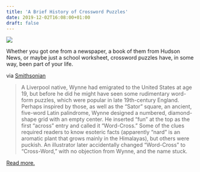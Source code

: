 ```yaml
---
title: 'A Brief History of Crossword Puzzles'
date: 2019-12-02T16:08:00+01:00
draft: false
---
```


[![](https://cdn-blog.adafruit.com/uploads/2019/11/crosswords_final2-600x450.jpg)](https://www.smithsonianmag.com/arts-culture/crossword-became-american-pastime-180973558/)

Whether you got one from a newspaper, a book of them from Hudson News, or maybe just a school worksheet, crossword puzzles have, in some way, been part of your life.

via [Smithsonian](https://www.smithsonianmag.com/arts-culture/crossword-became-american-pastime-180973558/)

> A Liverpool native, Wynne had emigrated to the United States at age 19, but before he did he might have seen some rudimentary word-form puzzles, which were popular in late 19th-century England. Perhaps inspired by those, as well as the “Sator” square, an ancient, five-word Latin palindrome, Wynne designed a numbered, diamond-shape grid with an empty center. He inserted “fun” at the top as the first “across” entry and called it “Word-Cross.” Some of the clues required readers to know esoteric facts (apparently “nard” is an aromatic plant that grows mainly in the Himalayas), but others were puckish. An illustrator later accidentally changed “Word-Cross” to “Cross-Word,” with no objection from Wynne, and the name stuck.

[Read more.](https://www.smithsonianmag.com/arts-culture/crossword-became-american-pastime-180973558/)